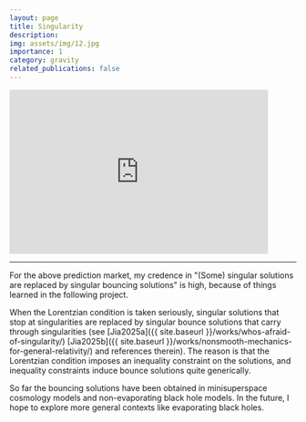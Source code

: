 ```yaml
---
layout: page
title: Singularity
description: 
img: assets/img/12.jpg
importance: 1
category: gravity
related_publications: false
---
```


<iframe src="https://manifold.markets/embed/ttoe/whats-the-status-of-singularity-in" title="What's the status of singularity in the correct theory of quantum gravity (if there is any)" frameborder="0" style="width:90%; height:18rem; max-width: 35rem;"></iframe>

___

For the above prediction market, my credence in "(Some) singular solutions are replaced by singular bouncing solutions" is high, because of things learned in the following project.

When the Lorentzian condition is taken seriously, singular solutions that stop at singularities are replaced by singular bounce solutions that carry through singularities (see [Jia2025a]({{ site.baseurl }}/works/whos-afraid-of-singularity/) [Jia2025b]({{ site.baseurl }}/works/nonsmooth-mechanics-for-general-relativity/) and references therein). The reason is that the Lorentzian condition imposes an inequality constraint on the solutions, and inequality constraints induce bounce solutions quite generically.

So far the bouncing solutions have been obtained in minisuperspace cosmology models and non-evaporating black hole models. In the future, I hope to explore more general contexts like evaporating black holes.
